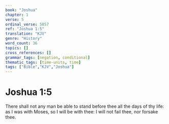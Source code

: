 ```yaml
---
book: "Joshua"
chapter: 1
verse: 5
ordinal_verse: 5857
ref: "Joshua 1:5"
translation: "KJV"
genre: "History"
word_count: 36
topics: []
cross_references: []
grammar_tags: [negation, conditional]
thematic_tags: [time-units, time]
tags: ["Bible","KJV","Joshua"]
---
```


# Joshua 1:5

There shall not any man be able to stand before thee all the days of thy life: as I was with Moses, so I will be with thee: I will not fail thee, nor forsake thee.
